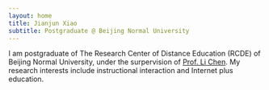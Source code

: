 ```yaml
---
layout: home
title: Jianjun Xiao
subtitle: Postgraduate @ Beijing Normal University
---
```


I am postgraduate of The Research Center of Distance Education (RCDE) of Beijing Normal University, under the surpervision of [Prof. Li Chen](https://fe.bnu.edu.cn/pc/cms1info/resume/51/94). My research interests include instructional interaction and Internet plus education.

